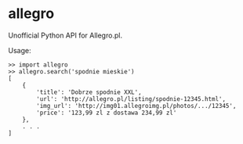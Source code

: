 # allegro

Unofficial Python API for Allegro.pl.

Usage:

```
>> import allegro
>> allegro.search('spodnie mieskie')
[
    {
        'title': 'Dobrze spodnie XXL',
        'url': 'http://allegro.pl/listing/spodnie-12345.html',
        'img_url': 'http://img01.allegroimg.pl/photos/.../12345',
        'price': '123,99 zl z dostawa 234,99 zl'
    },
    . . .
]
```
